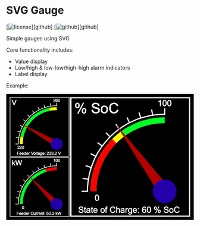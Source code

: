 SVG Gauge
==================

[![license][license-img]][github] [![github][github-img]][github]

Simple gauges using SVG

Core functionality includes:

* Value display
* Low/high & low-low/high-high alarm indicators
* Label display

Example:

![Example](example.png)

[license-img]: http://img.shields.io/badge/license-LGPL-a0a060.svg?style=flat-square
[github-img]: https://img.shields.io/badge/github-dslik%2Fsvg--gauge-a0a060.svg?style=flat-square